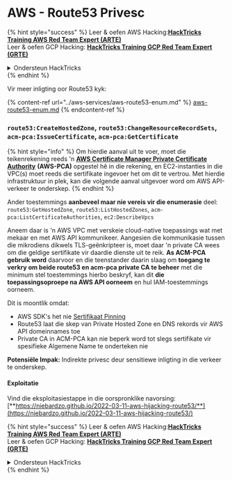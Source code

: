 # AWS - Route53 Privesc

{% hint style="success" %}
Leer & oefen AWS Hacking:<img src="../../../.gitbook/assets/image (1) (1) (1) (1).png" alt="" data-size="line">[**HackTricks Training AWS Red Team Expert (ARTE)**](https://training.hacktricks.xyz/courses/arte)<img src="../../../.gitbook/assets/image (1) (1) (1) (1).png" alt="" data-size="line">\
Leer & oefen GCP Hacking: <img src="../../../.gitbook/assets/image (2) (1).png" alt="" data-size="line">[**HackTricks Training GCP Red Team Expert (GRTE)**<img src="../../../.gitbook/assets/image (2) (1).png" alt="" data-size="line">](https://training.hacktricks.xyz/courses/grte)

<details>

<summary>Ondersteun HackTricks</summary>

* Kyk na die [**subskripsie planne**](https://github.com/sponsors/carlospolop)!
* **Sluit aan by die** 💬 [**Discord groep**](https://discord.gg/hRep4RUj7f) of die [**telegram groep**](https://t.me/peass) of **volg** ons op **Twitter** 🐦 [**@hacktricks\_live**](https://twitter.com/hacktricks_live)**.**
* **Deel hacking truuks deur PRs in te dien na die** [**HackTricks**](https://github.com/carlospolop/hacktricks) en [**HackTricks Cloud**](https://github.com/carlospolop/hacktricks-cloud) github repos.

</details>
{% endhint %}

Vir meer inligting oor Route53 kyk:

{% content-ref url="../aws-services/aws-route53-enum.md" %}
[aws-route53-enum.md](../aws-services/aws-route53-enum.md)
{% endcontent-ref %}

### `route53:CreateHostedZone`, `route53:ChangeResourceRecordSets`, `acm-pca:IssueCertificate`, `acm-pca:GetCertificate`

{% hint style="info" %}
Om hierdie aanval uit te voer, moet die teikenrekening reeds 'n [**AWS Certificate Manager Private Certificate Authority**](https://aws.amazon.com/certificate-manager/private-certificate-authority/) **(AWS-PCA)** opgestel hê in die rekening, en EC2-instanties in die VPC(s) moet reeds die sertifikate ingevoer het om dit te vertrou. Met hierdie infrastruktuur in plek, kan die volgende aanval uitgevoer word om AWS API-verkeer te onderskep.
{% endhint %}

Ander toestemmings **aanbeveel maar nie vereis vir die enumerasie** deel: `route53:GetHostedZone`, `route53:ListHostedZones`, `acm-pca:ListCertificateAuthorities`, `ec2:DescribeVpcs`

Aneem daar is 'n AWS VPC met verskeie cloud-native toepassings wat met mekaar en met AWS API kommunikeer. Aangesien die kommunikasie tussen die mikrodiens dikwels TLS-geënkripteer is, moet daar 'n private CA wees om die geldige sertifikate vir daardie dienste uit te reik. **As ACM-PCA gebruik word** daarvoor en die teenstander daarin slaag om **toegang te verkry om beide route53 en acm-pca private CA te beheer** met die minimum stel toestemmings hierbo beskryf, kan dit **die toepassingsoproepe na AWS API oorneem** en hul IAM-toestemmings oorneem.

Dit is moontlik omdat:

* AWS SDK's het nie [Sertifikaat Pinning](https://www.digicert.com/blog/certificate-pinning-what-is-certificate-pinning)
* Route53 laat die skep van Private Hosted Zone en DNS rekords vir AWS API domeinnames toe
* Private CA in ACM-PCA kan nie beperk word tot slegs sertifikate vir spesifieke Algemene Name te onderteken nie

**Potensiële Impak:** Indirekte privesc deur sensitiewe inligting in die verkeer te onderskep.

#### Exploitatie <a href="#discovery" id="discovery"></a>

Vind die eksploitasiestappe in die oorspronklike navorsing: [**https://niebardzo.github.io/2022-03-11-aws-hijacking-route53/**](https://niebardzo.github.io/2022-03-11-aws-hijacking-route53/)

{% hint style="success" %}
Leer & oefen AWS Hacking:<img src="../../../.gitbook/assets/image (1) (1) (1) (1).png" alt="" data-size="line">[**HackTricks Training AWS Red Team Expert (ARTE)**](https://training.hacktricks.xyz/courses/arte)<img src="../../../.gitbook/assets/image (1) (1) (1) (1).png" alt="" data-size="line">\
Leer & oefen GCP Hacking: <img src="../../../.gitbook/assets/image (2) (1).png" alt="" data-size="line">[**HackTricks Training GCP Red Team Expert (GRTE)**<img src="../../../.gitbook/assets/image (2) (1).png" alt="" data-size="line">](https://training.hacktricks.xyz/courses/grte)

<details>

<summary>Ondersteun HackTricks</summary>

* Kyk na die [**subskripsie planne**](https://github.com/sponsors/carlospolop)!
* **Sluit aan by die** 💬 [**Discord groep**](https://discord.gg/hRep4RUj7f) of die [**telegram groep**](https://t.me/peass) of **volg** ons op **Twitter** 🐦 [**@hacktricks\_live**](https://twitter.com/hacktricks_live)**.**
* **Deel hacking truuks deur PRs in te dien na die** [**HackTricks**](https://github.com/carlospolop/hacktricks) en [**HackTricks Cloud**](https://github.com/carlospolop/hacktricks-cloud) github repos.

</details>
{% endhint %}
